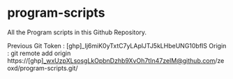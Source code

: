 # program-scripts

All the Program scripts in this Github Repository.

Previous Git Token : [ghp]_Ij6miK0yTxtC7yLAplJTJ5kLHbeUNG10bfIS
Origin : git remote add origin https://[ghp]_wxUzpXLsosgLkOpbnDzhb9XvOh7tIn47zeIM@github.com/zeoxd/program-scripts.git/
